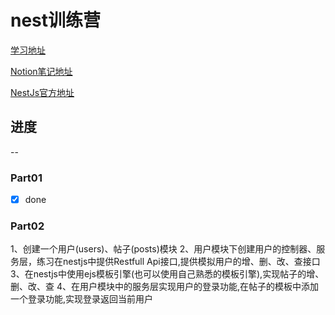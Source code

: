 # nest训练营
[学习地址](https://gitee.com/iceycc/zhufeng-nestjs)

[Notion笔记地址](https://www.notion.so/bingyang/5-NestJs-603d6e092a07449cad4b701e7e196c69)

[NestJs官方地址](https://nestjs.com/)
## 进度
--
### Part01
- [x] done
### Part02
1、创建一个用户(users)、帖子(posts)模块
2、用户模块下创建用户的控制器、服务层，练习在nestjs中提供Restfull Api接口,提供模拟用户的增、删、改、查接口
3、在nestjs中使用ejs模板引擎(也可以使用自己熟悉的模板引擎),实现帖子的增、删、改、查
4、在用户模块中的服务层实现用户的登录功能,在帖子的模板中添加一个登录功能,实现登录返回当前用户
